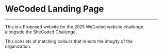 # WeCoded Landing Page

---
<!-- 1234567890 -->
This is a Proposed website for the 2025 WeCoded website challenge alongside the SheCoded Challenge. 

This consists of matching colours that relects the integity of the organization. 
